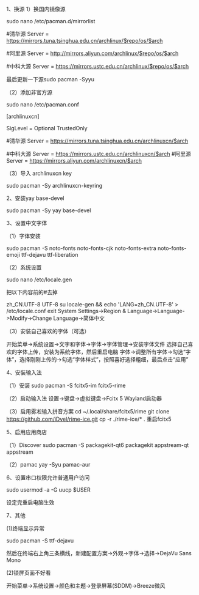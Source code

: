 1、换源
1）换国内镜像源

sudo nano /etc/pacman.d/mirrorlist

#清华源
Server = https://mirrors.tuna.tsinghua.edu.cn/archlinux/$repo/os/$arch

#阿里源
Server = http://mirrors.aliyun.com/archlinux/$repo/os/$arch

#中科大源
Server = https://mirrors.ustc.edu.cn/archlinux/$repo/os/$arch

最后更新一下源sudo pacman -Syyu


（2）添加非官方源

sudo nano /etc/pacman.conf

[archlinuxcn]

SigLevel = Optional TrustedOnly

#清华源
Server = https://mirrors.tuna.tsinghua.edu.cn/archlinuxcn/$arch

#中科大源
Server = https://mirrors.ustc.edu.cn/archlinuxcn/$arch
#阿里源
Server = https://mirrors.aliyun.com/archlinuxcn/$arch


（3）导入 archlinuxcn key

sudo pacman -Sy archlinuxcn-keyring


2、安装yay  base-devel

sudo pacman -Sy yay base-devel


3、设置中文字体

（1）字体安装

sudo pacman -S noto-fonts noto-fonts-cjk noto-fonts-extra noto-fonts-emoji ttf-dejavu ttf-liberation

（2）系统设置

sudo nano /etc/locale.gen

把以下内容前的#去掉

zh_CN.UTF-8 UTF-8
su
locale-gen && echo 'LANG=zh_CN.UTF-8' > /etc/locale.conf
exit
System Settings->Region & Language->Language->Modify->Change Language->简体中文

（3）安装自己喜欢的字体（可选）

开始菜单->系统设置->文字和字体->字体->字体管理->安装字体文件
选择自己喜欢的字体上传，安装为系统字体，然后重启电脑
字体->调整所有字体->勾选“字体”，选择刚刚上传的->勾选“字体样式”，按照喜好选择粗细，最后点击“应用”


4、安裝输入法

（1）安装
sudo pacman -S fcitx5-im fcitx5-rime

（2）启动输入法
设置->键盘->虚拟键盘->Fcitx 5 Wayland启动器

（3）启用雾凇输入拼音方案
cd ~/.local/share/fcitx5/rime
git clone https://github.com/iDvel/rime-ice.git
cp -r ./rime-ice/* .
重启fcitx5


5、启用应用商店

（1）Discover
sudo pacman -S packagekit-qt6 packagekit appstream-qt appstream

（2）pamac
yay -Syu pamac-aur


6、设置串口权限允许普通用户访问

sudo usermod -a -G uucp $USER

设定完重启电脑生效

7、其他

(1)终端显示异常

sudo pacman -S ttf-dejavu

然后在终端右上角三条横线，新建配置方案->外观->字体->选择->DejaVu Sans Mono

(2)锁屏页面不好看

开始菜单->系统设置->颜色和主题->登录屏幕(SDDM)->Breeze微风



